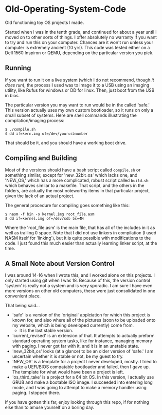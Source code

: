 # Old-Operating-System-Code

Old functioning toy OS projects I made.

Started when I was in the tenth grade, and continued for about a year until I moved on to other sorts of things.
I offer absolutely no warranty if you want to try and run this on your computer. 
Chances are it won't run unless your computer is extremely ancient (10 yrs).
This code was tested either on a Dell 1560 Inspiron or QEMU, depending on the particular version you pick.

## Running

If you want to run it on a live system (which I do not recommend, though *it does run*), 
the process I used was to image it to a USB using an imaging utility, like 
Rufus for windows or DD for linux. Then, just boot from the USB in bios. 

The particular version you may want to run would be in the called 'safe.' This version actually uses my own custom bootloader, so it runs on only a small subset of systems. Here are shell commands illustrating the compilation/imaging process:

```
$ ./compile.sh
$ dd if=kern.img of=/dev/yourusbnumber
```

That should be it, and you should have a working boot drive.

## Compiling and Building

Most of the versions should have a bash script called `compile.sh` or something similar, except for 'new_32bit_os' which lacks one, and 'NEW_OS,' which has a more complicated, robust script called `build.sh` which behaves similar to a makefile. That script, and the others in the folders, are actually the most noteworthy items in that particular project, given the lack of an actual project.

The general procedure for compiling goes something like this:

```
$ nasm -f bin -o kernel.img root_file.asm
$ dd if=kernel.img of=/dev/sdb bs=4M
```

Where the 'root_file.asm' is the main file, that has all of the includes in it as well as trailing 0 space. Note that I did not use linkers in compilation (I used NASM itself for 'linking'), but it is quite possible with modifications to the code. I just found this much easier than actually learning linker script, at the time.

## A Small Note about Version Control

I was around 14-16 when I wrote this, and I worked alone on this projects. I only started using git when I was 18. Because of this, the version control 'system' is really not a system and is very sporadic. I am sure I have even more versions on other old computers, these were just consolidated in one convenient place. 

That being said...

- 'safe' is a version of the 'original' applciation for which this project is known for, and also where all of the pictures (soon to be uploaded onto my website, which is being developed currently) come from. 
  - It is the last stable version.
- 'current_revised' is an extension of that. It attempts to actually preform standard operating system tasks, like for instance, managing memory with paging. I never got far with it, and it is in an unstable state.
- 'new_32bit_os' looks (at a glance) to be an older version of 'safe.' I am uncertain whether it is stable or not, be my guest to try.
- 'NEW_OS' is a template for a project I never developed, mostly. I tried to make a UEFI/BIOS compatable bootloader and failed, then I gave up. The template for what would have been a project is left.
- 'os_third_take' is a project for a 64 bit OS. In this version, I actually use GRUB and make a bootable ISO image. I succeeded into entering long mode, and I was going to attempt to make a memory handler using paging. I stopped there.

If you have gotten this far, enjoy looking through this repo, if for nothing else than to amuse yourself on a boring day.
